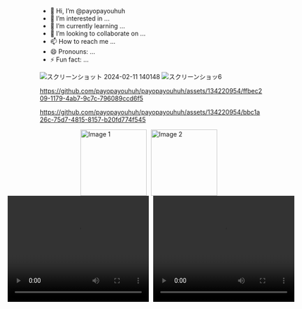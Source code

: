 - 👋 Hi, I’m @payopayouhuh
- 👀 I’m interested in ...
- 🌱 I’m currently learning ...
- 💞️ I’m looking to collaborate on ...
- 📫 How to reach me ...
- 😄 Pronouns: ...
- ⚡ Fun fact: ...


![スクリーンショット 2024-02-11 140148](https://github.com/payopayouhuh/payopayouhuh/assets/134220954/53090af8-6a3d-451b-9cb7-d8f62a748d61)
![スクリーンショッ6](https://github.com/payopayouhuh/payopayouhuh/assets/134220954/705ecc84-7359-475e-b36e-3d2a3845c106)

https://github.com/payopayouhuh/payopayouhuh/assets/134220954/ffbec209-1179-4ab7-9c7c-796089ccd6f5

https://github.com/payopayouhuh/payopayouhuh/assets/134220954/bbc1a26c-75d7-4815-8157-b20fd774f545

<div style="display: flex; justify-content: center; align-items: center;">
  <div style="margin-right: 10px;">
    <img src="https://github.com/payopayouhuh/payopayouhuh/raw/main/assets/134220954/53090af8-6a3d-451b-9cb7-d8f62a748d61" alt="Image 1" width="150">
  </div>
  <div style="margin-right: 10px;">
    <img src="https://github.com/payopayouhuh/payopayouhuh/raw/main/assets/134220954/705ecc84-7359-475e-b36e-3d2a3845c106" alt="Image 2" width="150">
  </div>
</div>

<div style="display: flex; justify-content: center; align-items: center;">
  <div style="margin-right: 10px;">
    <video width="320" height="240" controls>
      <source src="https://github.com/payopayouhuh/payopayouhuh/raw/main/assets/134220954/ffbec209-1179-4ab7-9c7c-796089ccd6f5" type="video/mp4">
      Your browser does not support the video tag.
    </video>
  </div>
  <div>
    <video width="320" height="240" controls>
      <source src="https://github.com/payopayouhuh/payopayouhuh/raw/main/assets/134220954/bbc1a26c-75d7-4815-8157-b20fd774f545" type="video/mp4">
      Your browser does not support the video tag.
    </video>
  </div>
</div>
